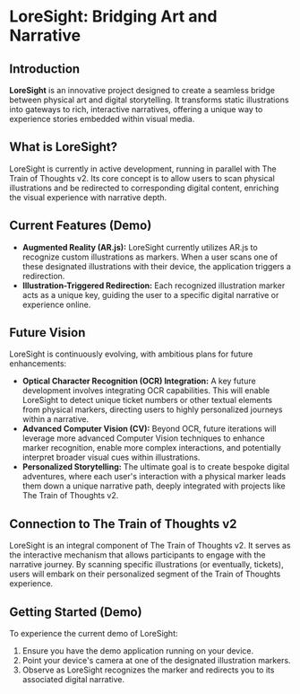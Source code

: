 # LoreSight: Bridging Art and Narrative

## Introduction

**LoreSight** is an innovative project designed to create a seamless bridge between physical art and digital storytelling. It transforms static illustrations into gateways to rich, interactive narratives, offering a unique way to experience stories embedded within visual media.

## What is LoreSight?

LoreSight is currently in active development, running in parallel with The Train of Thoughts v2. Its core concept is to allow users to scan physical illustrations and be redirected to corresponding digital content, enriching the visual experience with narrative depth.

## Current Features (Demo)

- **Augmented Reality (AR.js):** LoreSight currently utilizes AR.js to recognize custom illustrations as markers. When a user scans one of these designated illustrations with their device, the application triggers a redirection.
- **Illustration-Triggered Redirection:** Each recognized illustration marker acts as a unique key, guiding the user to a specific digital narrative or experience online.

## Future Vision

LoreSight is continuously evolving, with ambitious plans for future enhancements:

- **Optical Character Recognition (OCR) Integration:** A key future development involves integrating OCR capabilities. This will enable LoreSight to detect unique ticket numbers or other textual elements from physical markers, directing users to highly personalized journeys within a narrative.
- **Advanced Computer Vision (CV):** Beyond OCR, future iterations will leverage more advanced Computer Vision techniques to enhance marker recognition, enable more complex interactions, and potentially interpret broader visual cues within illustrations.
- **Personalized Storytelling:** The ultimate goal is to create bespoke digital adventures, where each user's interaction with a physical marker leads them down a unique narrative path, deeply integrated with projects like The Train of Thoughts v2.

## Connection to The Train of Thoughts v2

LoreSight is an integral component of The Train of Thoughts v2. It serves as the interactive mechanism that allows participants to engage with the narrative journey. By scanning specific illustrations (or eventually, tickets), users will embark on their personalized segment of the Train of Thoughts experience.

## Getting Started (Demo)

To experience the current demo of LoreSight:

1.  Ensure you have the demo application running on your device.
2.  Point your device's camera at one of the designated illustration markers.
3.  Observe as LoreSight recognizes the marker and redirects you to its associated digital narrative.
